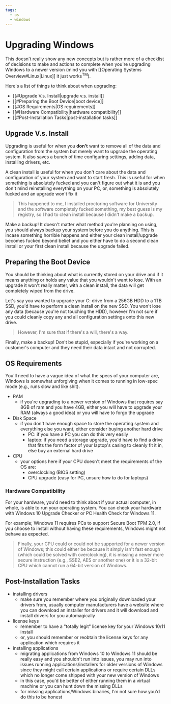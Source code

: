 ```yaml
---
tags:
  - os
  - windows
---
```

# Upgrading Windows

This doesn't really show any new concepts but is rather more of a checklist of decisions to make and actions to complete when you're upgrading Windows to a newer version (mind you with [[Operating Systems Overview#Linux|Linux]] it just works$^\text{TM}$).

Here's a list of things to think about when upgrading:

- [[#Upgrade V.s. Install|upgrade v.s. install]]
- [[#Preparing the Boot Device|boot device]]
- [[#OS Requirements|OS requirements]]
- [[#Hardware Compatibility|hardware compatibility]]
- [[#Post-Installation Tasks|post-installation tasks]]

## Upgrade V.s. Install

Upgrading is useful for when you **don't** want to remove all of the data and configuration from the system but merely want to upgrade the operating system. It also saves a bunch of time configuring settings, adding data, installing drivers, etc.

A clean install is useful for when you don't care about the data and configuration of your system and want to start fresh. This is useful for when something is absolutely fucked and you can't figure out what it is and you don't mind reinstalling everything on your PC, or, something is absolutely fucked and an upgrade won't fix it

>This happened to me, I installed proctoring software for University and the software completely fucked something, my best guess is my registry, so I had to clean install because I didn't make a backup.

Make a backup! It doesn't matter what method you're planning on using, you should always backup your system before you do anything. This is incase something horrible happens and either your clean install/upgrade becomes fucked beyond belief and you either have to do a second clean install or your first clean install because the upgrade failed.

## Preparing the Boot Device

You should be thinking about what is currently stored on your drive and if it means anything or holds any value that you wouldn't want to lose. With an upgrade it won't really matter, with a clean install, the data will get completely wiped from the drive.

Let's say you wanted to upgrade your C: drive from a 256GB HDD to a 1TB SSD, you'd have to perform a clean install on the new SSD. You won't lose any data (because you're not touching the HDD), however I'm not sure if you could cleanly copy any and all configuration settings onto this new drive.

>However, I'm sure that if there's a will, there's a way.

Finally, make a backup! Don't be stupid, especially if you're working on a customer's computer and they need their data intact and not corrupted.

## OS Requirements

You'll need to have a vague idea of what the specs of your computer are, Windows is somewhat unforgiving when it comes to running in low-spec mode (e.g., runs slow and like shit).

- RAM
	- if you're upgrading to a newer version of Windows that requires say 8GB of ram and you have 4GB, either you will have to upgrade your RAM (always a good idea) or you will have to forgo the upgrade
- Disk Space
	- if you don't have enough space to store the operating system and everything else you want, either consider buying another hard drive
		- PC: if you have a PC you can do this very easily
		- laptop: if you need a storage upgrade, you'd have to find a drive that fits the form factor of your laptop's casing to cleanly fit it in, else buy an external hard drive
- CPU
	- your options here if your CPU doesn't meet the requirements of the OS are:
		- overclocking (BIOS setting)
		- CPU upgrade (easy for PC, unsure how to do for laptops)

### Hardware Compatibility

For your hardware, you'd need to think about if your actual computer, in whole, is able to run your operating system. You can check your hardware with Windows 10 Upgrade Checker or PC Health Check for Windows 11.

For example; Windows 11 requires PCs to support Secure Boot TPM 2.0, if you choose to install without having these requirements, Windows might not behave as expected.

>Finally, your CPU could or could not be supported for a newer version of Windows; this could either be because it simply isn't fast enough (which could be solved with overclocking), it is missing a newer more secure instruction (e.g., SSE2, AES or another one) or it is a 32-bit CPU which cannot run a 64-bit version of Windows.

## Post-Installation Tasks

- installing drivers
	- make sure you remember where you originally downloaded your drivers from, usually computer manufacturers have a website where you can download an installer for drivers and it will download and install drivers for you automagically
- license keys
	- remember to have a "totally legit" license key for your Windows 10/11 install
	- or, you should remember or reobtain the license keys for any application which requires it
- installing applications
	- migrating applications from Windows 10 to Windows 11 should be really easy and you shouldn't run into issues, you may run into issues running applications/installers for older versions of Windows since they might call certain applications or require certain DLLs which no longer come shipped with your new version of Windows
	- in this case, you'd be better of either running them in a virtual machine or you can hunt down the missing DLLs
	- for missing applications/Windows binaries, I'm not sure how you'd do this to be honest
